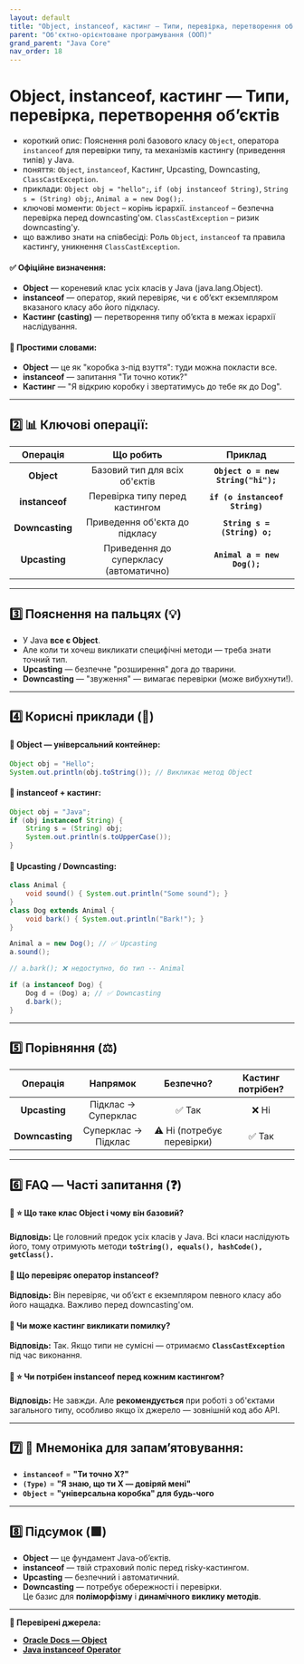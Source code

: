 ```yaml
---
layout: default
title: "Object, instanceof, кастинг — Типи, перевірка, перетворення об’єктів"
parent: "Об'єктно-орієнтоване програмування (ООП)"
grand_parent: "Java Core"
nav_order: 18
---
```


# Object, instanceof, кастинг — Типи, перевірка, перетворення об’єктів

*   короткий опис: Пояснення ролі базового класу `Object`, оператора `instanceof` для перевірки типу, та механізмів кастингу (приведення типів) у Java.
*   поняття: `Object`, `instanceof`, Кастинг, Upcasting, Downcasting, `ClassCastException`.
*   приклади: `Object obj = "hello";`, `if (obj instanceof String)`, `String s = (String) obj;`, `Animal a = new Dog();`.
*   ключові моменти: `Object` – корінь ієрархії. `instanceof` – безпечна перевірка перед downcasting'ом. `ClassCastException` – ризик downcasting'у.
*   що важливо знати на співбесіді: Роль `Object`, `instanceof` та правила кастингу, уникнення `ClassCastException`.


#### **✅ Офіційне визначення:**

* **Object** — кореневий клас усіх класів у Java (java.lang.Object).
* **instanceof** — оператор, який перевіряє, чи є обʼєкт екземпляром вказаного класу або його підкласу.
* **Кастинг (casting)** — перетворення типу обʼєкта в межах ієрархії наслідування.

#### **🧠 Простими словами:**

* **Object** — це як "коробка з\-під взуття": туди можна покласти все.
* **instanceof** — запитання "Ти точно котик?"
* **Кастинг** — "Я відкрию коробку і звертатимусь до тебе як до Dog".

---

## **2️⃣ 📊 Ключові операції:**

| Операція | Що робить | Приклад |
| :---: | :---: | :---: |
| **Object** | Базовий тип для всіх об'єктів | **`Object o = new String("hi");`** |
| **instanceof** | Перевірка типу перед кастингом | **`if (o instanceof String)`** |
| **Downcasting** | Приведення об'єкта до підкласу | **`String s = (String) o;`** |
| **Upcasting** | Приведення до суперкласу (автоматично) | **`Animal a = new Dog();`** |

---

## **3️⃣ Пояснення на пальцях (💡)**

* У Java **все є Object**.
* Але коли ти хочеш викликати специфічні методи — треба знати точний тип.
* **Upcasting** — безпечне "розширення" дога до тварини.
* **Downcasting** — "звуження" — вимагає перевірки (може вибухнути\!).

---

## **4️⃣ Корисні приклади (🧪)**

#### **🔹 Object — універсальний контейнер:**

```java
Object obj = "Hello";
System.out.println(obj.toString()); // Викликає метод Object
```

#### **🔹 instanceof \+ кастинг:**

```java
Object obj = "Java";
if (obj instanceof String) {
    String s = (String) obj;
    System.out.println(s.toUpperCase());
}
```

#### **🔹 Upcasting / Downcasting:**

```java
class Animal {
    void sound() { System.out.println("Some sound"); }
}
class Dog extends Animal {
    void bark() { System.out.println("Bark!"); }
}

Animal a = new Dog(); // ✅ Upcasting
a.sound();

// a.bark(); ❌ недоступно, бо тип -- Animal

if (a instanceof Dog) {
    Dog d = (Dog) a; // ✅ Downcasting
    d.bark();
}
```

---

## **5️⃣ Порівняння (⚖️)**

| Операція | Напрямок | Безпечно? | Кастинг потрібен? |
| :---: | :---: | :---: | :---: |
| **Upcasting** | Підклас → Суперклас | ✅ Так | ❌ Ні |
| **Downcasting** | Суперклас → Підклас | ⚠️ Ні (потребує перевірки) | ✅ Так |

---

## **6️⃣ FAQ — Часті запитання (❓)**

#### **🔹 ⭐️ Що таке клас Object і чому він базовий?**

**Відповідь:** Це головний предок усіх класів у Java. Всі класи наслідують його, тому отримують методи **`toString(), equals(), hashCode(), getClass().`**

#### 

#### **🔹 Що перевіряє оператор instanceof?**

**Відповідь:** Він перевіряє, чи обʼєкт є екземпляром певного класу або його нащадка. Важливо перед downcasting'ом.

#### 

#### **🔹 Чи може кастинг викликати помилку?**

**Відповідь:** Так. Якщо типи не сумісні — отримаємо **`ClassCastException`** під час виконання.

#### 

#### **🔹 ⭐️ Чи потрібен instanceof перед кожним кастингом?**

**Відповідь:** Не завжди. Але **рекомендується** при роботі з об'єктами загального типу, особливо якщо їх джерело — зовнішній код або API.

---

## **7️⃣ 🧠 Мнемоніка для запам’ятовування:**

* **`instanceof`** \= **"Ти точно X?"**
* **`(Type)`** \= **"Я знаю, що ти X — довіряй мені"**
* **`Object`** \= **"універсальна коробка" для будь-чого**

---

## **8️⃣ Підсумок (🟩)**

* **Object** — це фундамент Java-обʼєктів.
* **instanceof** — твій страховий поліс перед risky-кастингом.
* **Upcasting** — безпечний і автоматичний.
* **Downcasting** — потребує обережності і перевірки.  
  Це базис для **поліморфізму** і **динамічного виклику методів**.

---

**🔗 Перевірені джерела:**

* [**Oracle Docs — Object**](https://docs.oracle.com/en/java/javase/17/docs/api/java.base/java/lang/Object.html)
* [**Java instanceof Operator**](https://docs.oracle.com/javase/tutorial/java/nutsandbolts/op2.html)
